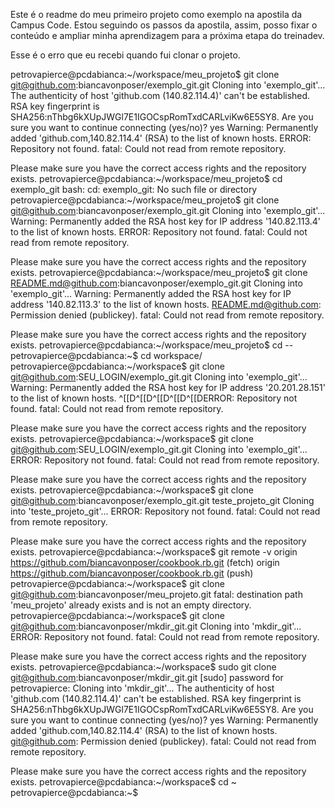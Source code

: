 Este é o readme do meu primeiro projeto como exemplo na apostila da Campus Code.
Estou seguindo os passos da apostila, assim, posso fixar o conteúdo e ampliar minha
aprendizagem para a próxima etapa do treinadev.

Esse é o erro que eu recebi quando fui clonar o projeto.




   
petrovapierce@pcdabianca:~/workspace/meu_projeto$ git clone git@github.com:biancavonposer/exemplo_git.git
Cloning into 'exemplo_git'...
The authenticity of host 'github.com (140.82.114.4)' can't be established.
RSA key fingerprint is SHA256:nThbg6kXUpJWGl7E1IGOCspRomTxdCARLviKw6E5SY8.
Are you sure you want to continue connecting (yes/no)? yes
Warning: Permanently added 'github.com,140.82.114.4' (RSA) to the list of known hosts.
ERROR: Repository not found.
fatal: Could not read from remote repository.

Please make sure you have the correct access rights
and the repository exists.
petrovapierce@pcdabianca:~/workspace/meu_projeto$ cd exemplo_git
bash: cd: exemplo_git: No such file or directory
petrovapierce@pcdabianca:~/workspace/meu_projeto$ git clone git@github.com:biancavonposer/exemplo_git.git 
Cloning into 'exemplo_git'...
Warning: Permanently added the RSA host key for IP address '140.82.113.4' to the list of known hosts.
ERROR: Repository not found.
fatal: Could not read from remote repository.

Please make sure you have the correct access rights
and the repository exists.
petrovapierce@pcdabianca:~/workspace/meu_projeto$ git clone README.md@github.com:biancavonposer/exemplo_git.git
Cloning into 'exemplo_git'...
Warning: Permanently added the RSA host key for IP address '140.82.113.3' to the list of known hosts.
README.md@github.com: Permission denied (publickey).
fatal: Could not read from remote repository.

Please make sure you have the correct access rights
and the repository exists.
petrovapierce@pcdabianca:~/workspace/meu_projeto$ cd --
petrovapierce@pcdabianca:~$ cd workspace/
petrovapierce@pcdabianca:~/workspace$ git clone git@github.com:SEU_LOGIN/exemplo_git.git 
Cloning into 'exemplo_git'...
Warning: Permanently added the RSA host key for IP address '20.201.28.151' to the list of known hosts.
^[[D^[[D^[[D^[[D^[[DERROR: Repository not found.
fatal: Could not read from remote repository.

Please make sure you have the correct access rights
and the repository exists.
petrovapierce@pcdabianca:~/workspace$ git clone git@github.com:SEU_LOGIN/exemplo_git.git 
Cloning into 'exemplo_git'...
ERROR: Repository not found.
fatal: Could not read from remote repository.

Please make sure you have the correct access rights
and the repository exists.
petrovapierce@pcdabianca:~/workspace$ git clone git@github.com:biancavonposer/exemplo_git.git teste_projeto_git 
Cloning into 'teste_projeto_git'...
ERROR: Repository not found.
fatal: Could not read from remote repository.

Please make sure you have the correct access rights
and the repository exists.
petrovapierce@pcdabianca:~/workspace$ git remote -v
origin	https://github.com/biancavonposer/cookbook.rb.git (fetch)
origin	https://github.com/biancavonposer/cookbook.rb.git (push)
petrovapierce@pcdabianca:~/workspace$ git clone git@github.com:biancavonposer/meu_projeto.git
fatal: destination path 'meu_projeto' already exists and is not an empty directory.
petrovapierce@pcdabianca:~/workspace$ git clone git@github.com:biancavonposer/mkdir_git.git
Cloning into 'mkdir_git'...
ERROR: Repository not found.
fatal: Could not read from remote repository.

Please make sure you have the correct access rights
and the repository exists.
petrovapierce@pcdabianca:~/workspace$ sudo git clone git@github.com:biancavonposer/mkdir_git.git
[sudo] password for petrovapierce: 
Cloning into 'mkdir_git'...
The authenticity of host 'github.com (140.82.114.4)' can't be established.
RSA key fingerprint is SHA256:nThbg6kXUpJWGl7E1IGOCspRomTxdCARLviKw6E5SY8.
Are you sure you want to continue connecting (yes/no)? yes
Warning: Permanently added 'github.com,140.82.114.4' (RSA) to the list of known hosts.
git@github.com: Permission denied (publickey).
fatal: Could not read from remote repository.

Please make sure you have the correct access rights
and the repository exists.
petrovapierce@pcdabianca:~/workspace$ cd ~
petrovapierce@pcdabianca:~$ 
